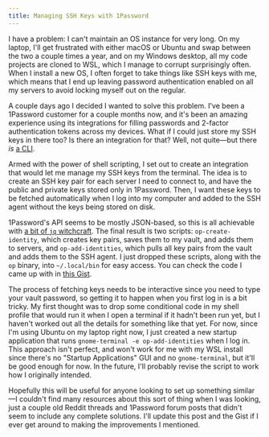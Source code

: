 ```yaml
---
title: Managing SSH Keys with 1Password
---
```

I have a problem: I can't maintain an OS instance for very long. On my laptop, I'll get frustrated with either macOS or Ubuntu and swap between the two a couple times a year, and on my Windows desktop, all my code projects are cloned to WSL, which I manage to corrupt surprisingly often. When I install a new OS, I often forget to take things like SSH keys with me, which means that I end up leaving password authentication enabled on all my servers to avoid locking myself out on the regular.

A couple days ago I decided I wanted to solve this problem. I've been a 1Password customer for a couple months now, and it's been an amazing experience using its integrations for filling passwords and 2-factor authentication tokens across my devices. What if I could just store my SSH keys in there too? Is there an integration for that? Well, not quite—but there *is* [a CLI][1password-cli].

Armed with the power of shell scripting, I set out to create an integration that would let me manage my SSH keys from the terminal. The idea is to create an SSH key pair for each server I need to connect to, and have the public and private keys stored only in 1Password. Then, I want these keys to be fetched automatically when I log into my computer and added to the SSH agent without the keys being stored on disk.

1Password's API seems to be mostly JSON-based, so this is all achievable with [a bit of `jq` witchcraft][tweet-jq-oneliner]. The final result is two scripts: `op-create-identity`, which creates key pairs, saves them to my vault, and adds them to servers, and `op-add-identities`, which pulls all key pairs from the vault and adds them to the SSH agent. I just dropped these scripts, along with the `op` binary, into `~/.local/bin` for easy access. You can check the code I came up with in [this Gist][script-gist].

The process of fetching keys needs to be interactive since you need to type your vault password, so getting it to happen when you first log in is a bit tricky. My first thought was to drop some conditional code in my shell profile that would run it when I open a terminal if it hadn't been run yet, but I haven't worked out all the details for something like that yet. For now, since I'm using Ubuntu on my laptop right now, I just created a new startup application that runs `gnome-terminal -e op-add-identities` when I log in. This approach isn't perfect, and won't work for me with my WSL install since there's no "Startup Applications" GUI and no `gnome-terminal`, but it'll be good enough for now. In the future, I'll probably revise the script to work how I originally intended.

Hopefully this will be useful for anyone looking to set up something similar—I couldn't find many resources about this sort of thing when I was looking, just a couple old Reddit threads and 1Password forum posts that didn't seem to include any complete solutions. I'll update this post and the Gist if I ever get around to making the improvements I mentioned.

<script src="https://gist.github.com/5db73c1ddf9c27c425e7f4bd1f054c1c.js"></script>

[1password-cli]: https://support.1password.com/command-line-getting-started
[tweet-jq-oneliner]: https://twitter.com/eritbh/status/1344731396879822848?s=20
[script-gist]: https://gist.github.com/5db73c1ddf9c27c425e7f4bd1f054c1c
